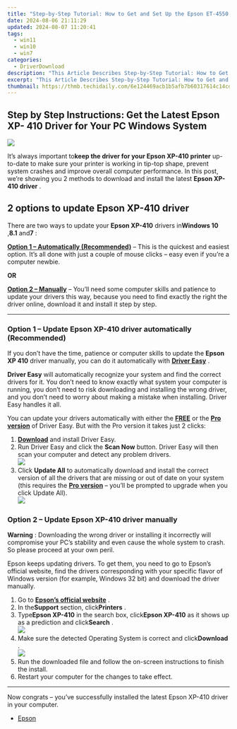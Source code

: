 ```yaml
---
title: "Step-by-Step Tutorial: How to Get and Set Up the Epson ET-4550 Printer Driver for Windows Systems Fast"
date: 2024-08-06 21:11:29
updated: 2024-08-07 11:20:41
tags:
  - win11
  - win10
  - win7
categories:
  - DriverDownload
description: "This Article Describes Step-by-Step Tutorial: How to Get and Set Up the Epson ET-4550 Printer Driver for Windows Systems Fast"
excerpt: "This Article Describes Step-by-Step Tutorial: How to Get and Set Up the Epson ET-4550 Printer Driver for Windows Systems Fast"
thumbnail: https://thmb.techidaily.com/6e124469acb1b5afb7b60317614c14cd19495de1f4f03bc861cbf6881acc1db4.jpg
---
```


## Step by Step Instructions: Get the Latest Epson XP- 410 Driver for Your PC Windows System

![](https://images.drivereasy.com/wp-content/uploads/2019/01/img_5c36f125db1db-300x280.jpg)

 It’s always important to**keep the driver for your Epson XP-410 printer** up-to-date to make sure your printer is working in tip-top shape, prevent system crashes and improve overall computer performance. In this post, we’re showing you 2 methods to download and install the latest **Epson XP-410 driver** .

## 2 options to update **Epson XP-410 driver**

 There are two ways to update your **Epson XP-410**  drivers in**Windows 10** ,**8.1** and**7** :

[**Option 1 – Automatically (Recommended)**](https://www.drivereasy.com/knowledge/epson-xp-410-driver-downloads-for-windows-step-by-step/#O1) – This is the quickest and easiest option. It’s all done with just a couple of mouse clicks – easy even if you’re a computer newbie.

**OR**

[**Option 2 – Manually**](https://tools.techidaily.com/drivereasy/download/) – You’ll need some computer skills and patience to update your drivers this way, because you need to find exactly the right the driver online, download it and install it step by step.

---

### **Option 1 – Update Epson XP-410 driver** **automatically (Recommended)**

 If you don’t have the time, patience or computer skills to update the **Epson XP 410**  driver manually, you can do it automatically with **[Driver Easy](https://tools.techidaily.com/drivereasy/download/)**  .

**Driver Easy** will automatically recognize your system and find the correct drivers for it. You don’t need to know exactly what system your computer is running, you don’t need to risk downloading and installing the wrong driver, and you don’t need to worry about making a mistake when installing. Driver Easy handles it all.

 You can update your drivers automatically with either the **[FREE](https://tools.techidaily.com/drivereasy/download/)**  or the **[Pro version](https://tools.techidaily.com/drivereasy/download/)**  of Driver Easy. But with the Pro version it takes just 2 clicks:

1. **[Download](https://tools.techidaily.com/drivereasy/download/)**  and install Driver Easy.
2. Run Driver Easy and click the **Scan Now** button. Driver Easy will then scan your computer and detect any problem drivers.  
![](https://images.drivereasy.com/wp-content/uploads/2019/01/img_5c36f8b6118be.jpg)
3. Click **Update All** to automatically download and install the correct version of all the drivers that are missing or out of date on your system (this requires the **[Pro version](https://tools.techidaily.com/drivereasy/download/)**  – you’ll be prompted to upgrade when you click Update All).  
![](https://images.drivereasy.com/wp-content/uploads/2019/01/img_5c36f88e80359.jpg)

### Option 2 – Update **Epson XP-410 driver**  manually

**Warning** : Downloading the wrong driver or installing it incorrectly will compromise your PC’s stability and even cause the whole system to crash. So please proceed at your own peril.

 Epson keeps updating drivers. To get them, you need to go to Epson’s official website, find the drivers corresponding with your specific flavor of Windows version (for example, Windows 32 bit) and download the driver manually.

1. Go to **[Epson’s official website](https://epson.com/usa)**  .
2. In the**Support** section, click**Printers** .
3. Type**Epson XP-410** in the search box, click**Epson XP-410** as it shows up as a prediction and click**Search** .  
![](https://images.drivereasy.com/wp-content/uploads/2019/01/img_5c36ff8484b3c.jpg)
4. Make sure the detected Operating System is correct and click**Download** .  
![](https://images.drivereasy.com/wp-content/uploads/2019/01/img_5c37008ced976.jpg)
5. Run the downloaded file and follow the on-screen instructions to finish the install.
6. Restart your computer for the changes to take effect.

---

 Now congrats – you’ve successfully installed the latest Epson XP-410 driver in your computer.

* [Epson](https://tools.techidaily.com/drivereasy/download/)

<ins class="adsbygoogle"
     style="display:block"
     data-ad-format="autorelaxed"
     data-ad-client="ca-pub-7571918770474297"
     data-ad-slot="1223367746"></ins>



<ins class="adsbygoogle"
     style="display:block"
     data-ad-client="ca-pub-7571918770474297"
     data-ad-slot="8358498916"
     data-ad-format="auto"
     data-full-width-responsive="true"></ins>
